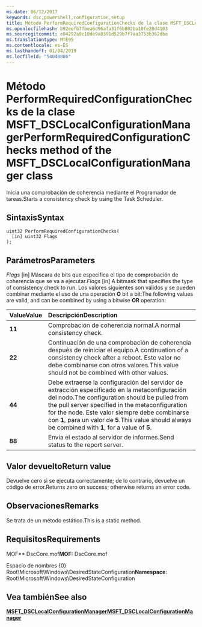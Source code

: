 ```yaml
---
ms.date: 06/12/2017
keywords: dsc,powershell,configuration,setup
title: Método PerformRequiredConfigurationChecks de la clase MSFT_DSCLocalConfigurationManager
ms.openlocfilehash: b92eefb7fbea6d96afa31f6b802ba10fe20d4103
ms.sourcegitcommit: e04292a9c10de9a8391d529b7f7aa3753b362dbe
ms.translationtype: MTE95
ms.contentlocale: es-ES
ms.lasthandoff: 01/04/2019
ms.locfileid: "54048086"
---
```

# <a name="performrequiredconfigurationchecks-method-of-the-msftdsclocalconfigurationmanager-class"></a><span data-ttu-id="b041f-103">Método PerformRequiredConfigurationChecks de la clase MSFT_DSCLocalConfigurationManager</span><span class="sxs-lookup"><span data-stu-id="b041f-103">PerformRequiredConfigurationChecks method of the MSFT_DSCLocalConfigurationManager class</span></span>

<span data-ttu-id="b041f-104">Inicia una comprobación de coherencia mediante el Programador de tareas.</span><span class="sxs-lookup"><span data-stu-id="b041f-104">Starts a consistency check by using the Task Scheduler.</span></span>

## <a name="syntax"></a><span data-ttu-id="b041f-105">Sintaxis</span><span class="sxs-lookup"><span data-stu-id="b041f-105">Syntax</span></span>

```mof
uint32 PerformRequiredConfigurationChecks(
  [in] uint32 Flags
);
```

## <a name="parameters"></a><span data-ttu-id="b041f-106">Parámetros</span><span class="sxs-lookup"><span data-stu-id="b041f-106">Parameters</span></span>

<span data-ttu-id="b041f-107">*Flags* \[in\] Máscara de bits que especifica el tipo de comprobación de coherencia que se va a ejecutar.</span><span class="sxs-lookup"><span data-stu-id="b041f-107">*Flags* \[in\] A bitmask that specifies the type of consistency check to run.</span></span> <span data-ttu-id="b041f-108">Los valores siguientes son válidos y se pueden combinar mediante el uso de una operación **O** bit a bit:</span><span class="sxs-lookup"><span data-stu-id="b041f-108">The following values are valid, and can be combined by using a bitwise **OR** operation:</span></span>

|<span data-ttu-id="b041f-109">Value</span><span class="sxs-lookup"><span data-stu-id="b041f-109">Value</span></span> |<span data-ttu-id="b041f-110">Descripción</span><span class="sxs-lookup"><span data-stu-id="b041f-110">Description</span></span> |
|:--- |:---|
|<span data-ttu-id="b041f-111">**1**</span><span class="sxs-lookup"><span data-stu-id="b041f-111">**1**</span></span> | <span data-ttu-id="b041f-112">Comprobación de coherencia normal.</span><span class="sxs-lookup"><span data-stu-id="b041f-112">A normal consistency check.</span></span> |
|<span data-ttu-id="b041f-113">**2**</span><span class="sxs-lookup"><span data-stu-id="b041f-113">**2**</span></span> | <span data-ttu-id="b041f-114">Continuación de una comprobación de coherencia después de reiniciar el equipo.</span><span class="sxs-lookup"><span data-stu-id="b041f-114">A continuation of a consistency check after a reboot.</span></span> <span data-ttu-id="b041f-115">Este valor no debe combinarse con otros valores.</span><span class="sxs-lookup"><span data-stu-id="b041f-115">This value should not be combined with other values.</span></span> |
|<span data-ttu-id="b041f-116">**4**</span><span class="sxs-lookup"><span data-stu-id="b041f-116">**4**</span></span> | <span data-ttu-id="b041f-117">Debe extraerse la configuración del servidor de extracción especificado en la metaconfiguración del nodo.</span><span class="sxs-lookup"><span data-stu-id="b041f-117">The configuration should be pulled from the pull server specified in the metaconfiguration for the node.</span></span> <span data-ttu-id="b041f-118">Este valor siempre debe combinarse con **1**, para un valor de **5**.</span><span class="sxs-lookup"><span data-stu-id="b041f-118">This value should always be combined with **1**, for a value of **5**.</span></span> |
|<span data-ttu-id="b041f-119">**8**</span><span class="sxs-lookup"><span data-stu-id="b041f-119">**8**</span></span> | <span data-ttu-id="b041f-120">Envía el estado al servidor de informes.</span><span class="sxs-lookup"><span data-stu-id="b041f-120">Send status to the report server.</span></span> |

## <a name="return-value"></a><span data-ttu-id="b041f-121">Valor devuelto</span><span class="sxs-lookup"><span data-stu-id="b041f-121">Return value</span></span>

<span data-ttu-id="b041f-122">Devuelve cero si se ejecuta correctamente; de lo contrario, devuelve un código de error.</span><span class="sxs-lookup"><span data-stu-id="b041f-122">Returns zero on success; otherwise returns an error code.</span></span>

## <a name="remarks"></a><span data-ttu-id="b041f-123">Observaciones</span><span class="sxs-lookup"><span data-stu-id="b041f-123">Remarks</span></span>

<span data-ttu-id="b041f-124">Se trata de un método estático.</span><span class="sxs-lookup"><span data-stu-id="b041f-124">This is a static method.</span></span>

## <a name="requirements"></a><span data-ttu-id="b041f-125">Requisitos</span><span class="sxs-lookup"><span data-stu-id="b041f-125">Requirements</span></span>

<span data-ttu-id="b041f-126">MOF\*\* DscCore.mof</span><span class="sxs-lookup"><span data-stu-id="b041f-126">**MOF:** DscCore.mof</span></span>

<span data-ttu-id="b041f-127">Espacio de nombres {0} Root\Microsoft\Windows\DesiredStateConfiguration</span><span class="sxs-lookup"><span data-stu-id="b041f-127">**Namespace**: Root\Microsoft\Windows\DesiredStateConfiguration</span></span>

## <a name="see-also"></a><span data-ttu-id="b041f-128">Vea también</span><span class="sxs-lookup"><span data-stu-id="b041f-128">See also</span></span>

[<span data-ttu-id="b041f-129">**MSFT_DSCLocalConfigurationManager**</span><span class="sxs-lookup"><span data-stu-id="b041f-129">**MSFT_DSCLocalConfigurationManager**</span></span>](msft-dsclocalconfigurationmanager.md)